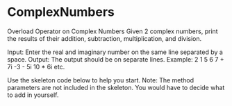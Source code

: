 # ComplexNumbers
Overload Operator on Complex Numbers
Given 2 complex numbers, print the results of their addition, subtraction,
multiplication, and division.

Input: Enter the real and imaginary number on the same line separated by a space.
Output: The output should be on separate lines.
Example:
2 1
5 6
7 + 7i
-3 - 5i
10 * 6i
etc.

Use the skeleton code below to help you start.
Note: The method parameters are not included in the skeleton. You would have to
      decide what to add in yourself.

